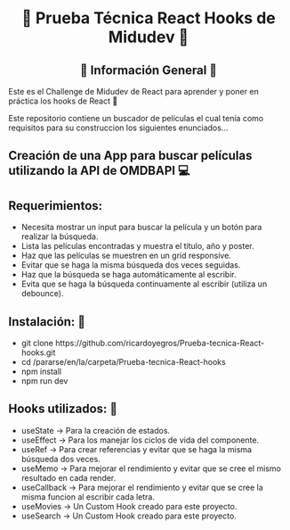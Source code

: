 <h1 align="center">🚀 Prueba Técnica React Hooks de Midudev 🚀</h1>

<h2 align="center">📃 Información General 📃</h2>

<p>Este es el Challenge de Midudev de React para aprender y poner en práctica los hooks de React 🚀</p>
<p>Este repositorio contiene un buscador de películas el cual tenía como requisitos para su construccion los siguientes enunciados...</p>

<h2>Creación de una App para buscar películas utilizando la API de OMDBAPI 💻 </h2>
<h2>Requerimientos:</h2>
<ul>
  <li>Necesita mostrar un input para buscar la película y un botón para realizar la búsqueda.</li>
  <li>Lista las películas encontradas y muestra el título, año y poster.</li>
  <li>Haz que las películas se muestren en un grid responsive.</li>
  <li>Evitar que se haga la misma búsqueda dos veces seguidas.</li>
  <li>Haz que la búsqueda se haga automáticamente al escribir.</li>
  <li>Evita que se haga la búsqueda continuamente al escribir (utiliza un debounce).</li>
</ul>

<h2> Instalación: 🔧</h2>
<ul>
  <li> git clone https://github.com/ricardoyegros/Prueba-tecnica-React-hooks.git </li>
  <li> cd /pararse/en/la/carpeta/Prueba-tecnica-React-hooks </li>
  <li> npm install </li>
  <li> npm run dev </li>
</ul>

<h2> Hooks utilizados: 💪</h2>
<ul>
  <li>useState -> Para la creación de estados.</li>
  <li>useEffect -> Para los manejar los ciclos de vida del componente.</li>
  <li>useRef -> Para crear referencias y evitar que se haga la misma búsqueda dos veces.</li>
  <li>useMemo -> Para mejorar el rendimiento y evitar que se cree el mismo resultado en cada render.</li>
  <li>useCallback -> Para mejorar el rendimiento y evitar que se cree la misma funcion al escribir cada letra.</li>
  <li>useMovies -> Un Custom Hook creado para este proyecto.</li>
  <li>useSearch -> Un Custom Hook creado para este proyecto.</li>
</ul>
